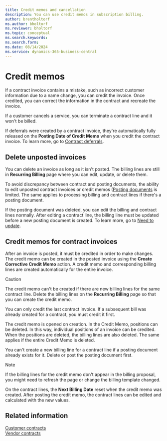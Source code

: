 ```yaml
---
title: Credit memos and cancellation
description: You can use credit memos in subscription billing.
author: brentholtorf
ms.author: bholtorf
ms.reviewer: bholtorf
ms.topic: conceptual
ms.search.keywords: 
ms.search.form: 
ms.date: 08/14/2024
ms.service: dynamics-365-business-central
---
```


# Credit memos

If a contract invoice contains a mistake, such as incorrect customer information due to a name change, you can credit the invoice. Once credited, you can correct the information in the contract and recreate the invoice.

If a customer cancels a service, you can terminate a contract line and it won't be billed.

If deferrals were created by a contract invoice, they're automatically fully released on the **Posting Date of Credit Memo** when you credit the contract invoice. To learn more, go to [Contract deferrals](../working-with-contracts/contract-deferrals.md).

## Delete unposted invoices

You can delete an invoice as long as it isn't posted. The billing lines are still in **Recurring Billing** page where you can edit, update, or delete them.

To avoid discrepancy between contract and posting documents, the ability to edit unposted contract invoices or credit memos ([Posting documents](../posting-documents.md) is limited. The same applies to processing billing and contract lines if there's a posting document.

If the posting document was deleted, you can edit the billing and contract lines normally. After editing a contract line, the billing line must be updated before a new posting document is created. To learn more, go to [Need to update](../recurring-billing.md#need-to-update).

## Credit memos for contract invoices

After an invoice is posted, it must be credited in order to make changes. The credit memo can be created in the posted invoice using the **Create Corrective Credit Memo** action. A credit memo and corresponding billing lines are created automatically for the entire invoice.

> [!CAUTION]
> The credit memo can't be created if there are new billing lines for the same contract line. Delete the billing lines on the **Recurring Billing** page so that you can create the credit memo.
>
> You can only credit the last contract invoice. If a subsequent bill was already created for a contract, you must credit it first.

The credit memo is opened on creation. In the Credit Memo, positions can be deleted. In this way, individual positions of an invoice can be credited. When the positions are deleted, the billing lines are also deleted. The same applies if the entire Credit Memo is deleted.

You can't create a new billing line for a contract line if a posting document already exists for it. Delete or post the posting document first.

> [!NOTE]
> If the billing lines for the credit memo don't appear in the billing proposal, you might need to refresh the page or change the billing template changed.

On the contract lines, the **Next Billing Date** reset when the credit memo was created. After posting the credit memo, the contract lines can be edited and calculated with the new values.

## Related information

[Customer contracts](../working-with-contracts/customer-contracts.md)  
[Vendor contracts](../working-with-contracts/vendor-contracts.md)  